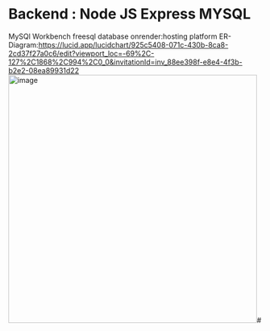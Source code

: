 # Backend : Node JS Express MYSQL 
MySQl Workbench
freesql database
onrender:hosting platform
ER-Diagram:https://lucid.app/lucidchart/925c5408-071c-430b-8ca8-2cd37f27a0c6/edit?viewport_loc=-69%2C-127%2C1868%2C994%2C0_0&invitationId=inv_88ee398f-e8e4-4f3b-b2e2-08ea89931d22
<img width="493" alt="image" src="https://github.com/aditya711-code/Yoga_Batch_Registeration/assets/83772267/fff5e19c-6b67-4664-9192-70bc6482f678">#
